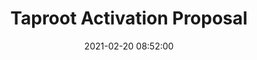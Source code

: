 ---
layout: post
date: 2021-02-20 08:52:00
categories: [article]
title: Taproot Activation Proposal
description: Expected timeline Taproot activation
external_url: https://en.bitcoin.it/wiki/Taproot_activation_proposal_202102
---